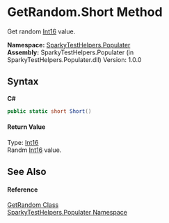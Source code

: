 # GetRandom.Short Method 
 

Get random <a href="http://msdn2.microsoft.com/en-us/library/e07e6fds" target="_blank">Int16</a> value.

**Namespace:**&nbsp;<a href="N_SparkyTestHelpers_Populater">SparkyTestHelpers.Populater</a><br />**Assembly:**&nbsp;SparkyTestHelpers.Populater (in SparkyTestHelpers.Populater.dll) Version: 1.0.0

## Syntax

**C#**<br />
``` C#
public static short Short()
```


#### Return Value
Type: <a href="http://msdn2.microsoft.com/en-us/library/e07e6fds" target="_blank">Int16</a><br />Randm <a href="http://msdn2.microsoft.com/en-us/library/e07e6fds" target="_blank">Int16</a> value.

## See Also


#### Reference
<a href="T_SparkyTestHelpers_Populater_GetRandom">GetRandom Class</a><br /><a href="N_SparkyTestHelpers_Populater">SparkyTestHelpers.Populater Namespace</a><br />